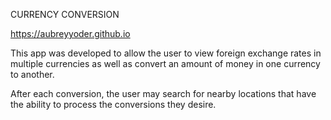 CURRENCY CONVERSION

https://aubreyyoder.github.io



This app was developed to allow the user to view foreign exchange rates in multiple currencies as well as convert an amount of money in one currency to another.

After each conversion, the user may search for nearby locations that have the ability to process the conversions they desire.
